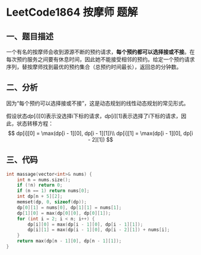 # LeetCode1864 按摩师 题解

## 一、题目描述

一个有名的按摩师会收到源源不断的预约请求，**每个预约都可以选择接或不接**。在每次预约服务之间要有休息时间，因此她不能接受相邻的预约。给定一个预约请求序列，替按摩师找到最优的预约集合（总预约时间最长），返回总的分钟数。



## 二、分析

因为“每个预约可以选择接或不接”，这是动态规划的线性动态规划的常见形式。

假设状态$dp[i][0]$表示没选择i下标的请求，$dp[i][1]$表示选择了i下标的请求，因此，状态转移方程：
$$
dp[i][0] = \max(dp[i - 1][0], dp[i - 1][1])\\
dp[i][1] = \max(dp[i - 1][0], dp[i - 2][1])
$$


## 三、代码

```c++
int massage(vector<int>& nums) {
    int n = nums.size();
    if (!n) return 0;
    if (n == 1) return nums[0];
    int dp[n + 5][2];
    memset(dp, 0, sizeof(dp));
    dp[0][1] = nums[0], dp[1][1] = nums[1];
    dp[1][0] = max(dp[0][0], dp[0][1]);
    for (int i = 2; i < n; i++) { 
        dp[i][0] = max(dp[i - 1][0], dp[i - 1][1]);
        dp[i][1] = max(dp[i - 1][0], dp[i - 2][1]) + nums[i];
    }
    return max(dp[n - 1][0], dp[n - 1][1]);
}
```

